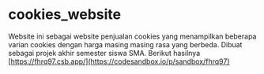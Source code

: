 # cookies_website
Website ini sebagai website penjualan cookies yang menampilkan beberapa varian cookies dengan harga masing masing rasa yang berbeda. Dibuat sebagai projek akhir semester siswa SMA. Berikut hasilnya [https://fhrq97.csb.app/](https://codesandbox.io/p/sandbox/fhrq97)
